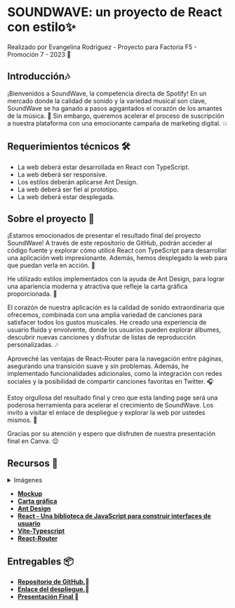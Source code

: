 # SOUNDWAVE: un proyecto de React con estilo✨

Realizado por Evangelina Rodriguez - Proyecto para Factoria F5 - Promoción 7 - 2023 🚀

## Introducción🎶

¡Bienvenidos a SoundWave, la competencia directa de Spotify! En un mercado donde la calidad de sonido y la variedad musical son clave, SoundWave se ha ganado a pasos agigantados el corazón de los amantes de la música. 🎵 Sin embargo, queremos acelerar el proceso de suscripción a nuestra plataforma con una emocionante campaña de marketing digital. 💥

## Requerimientos técnicos 🛠️

- La web deberá estar desarrollada en React con TypeScript.
- La web deberá ser responsive.
- Los estilos deberán aplicarse Ant Design.
- La web deberá ser fiel al prototipo.
- La web deberá estar desplegada.

## Sobre el proyecto 🎉

¡Estamos emocionados de presentar el resultado final del proyecto SoundWave! A través de este repositorio de GitHub, podrán acceder al código fuente y explorar cómo utilicé React con TypeScript para desarrollar una aplicación web impresionante. Además, hemos desplegado la web para que puedan verla en acción. 🚀

He utilizado estilos implementados con la ayuda de Ant Design, para lograr una apariencia moderna y atractiva que refleje la carta gráfica proporcionada. 💅

El corazón de nuestra aplicación es la calidad de sonido extraordinaria que ofrecemos, combinada con una amplia variedad de canciones para satisfacer todos los gustos musicales. He creado una experiencia de usuario fluida y envolvente, donde los usuarios pueden explorar álbumes, descubrir nuevas canciones y disfrutar de listas de reproducción personalizadas. 🎶

Aproveché las ventajas de React-Router para la navegación entre páginas, asegurando una transición suave y sin problemas. Además, he implementado funcionalidades adicionales, como la integración con redes sociales y la posibilidad de compartir canciones favoritas en Twitter. 🎧

Estoy orgullosa del resultado final y creo que esta landing page será una poderosa herramienta para acelerar el crecimiento de SoundWave. Los invito a visitar el enlace de despliegue y explorar la web por ustedes mismos. 🌟

Gracias por su atención y espero que disfruten de nuestra presentación final en Canva. 😉

## Recursos 🎨

<details>
  <summary>Imágenes</summary>

    - landing-page-girl.png
    - covers.jpg
    - more.svg
    - albums.svg
    - logo.png
    - microphone.svg
    - twitter.svg


</details>

- **[Mockup](https://simplonline-v3-prod.s3.eu-west-3.amazonaws.com/media/file/pdf/46391d6c-b766-4ed3-a121-72c9b2a15960.pdf)**
- **[Carta gráfica](https://simplonline-v3-prod.s3.eu-west-3.amazonaws.com/media/file/pdf/0b528713-7dbc-4261-b4b7-0070dd4e7021.pdf)**
- **[Ant Design](https://ant.design/)**
- **[React - Una biblioteca de JavaScript para construir interfaces de usuario](https://es.reactjs.org/)**
- **[Vite-Typescript](https://vitejs.dev/guide/)**
- **[React-Router](https://reactrouter.com/en/main/start/overview)**



## Entregables 📦

- **[Repositorio de GitHub.](https://github.com/factoriaf5-p7/soundwave-EvangeRodriguez.git)**📁
- **[Enlace del despliegue.]()**🔗
- **[ Presentación Final ](https://www.canva.com/design/DAFocQkn3Vw/IDxSD2qbYOcFFaPzQrT8kw/edit?utm_content=DAFocQkn3Vw&utm_campaign=designshare&utm_medium=link2&utm_source=sharebutton)**🎥

 
